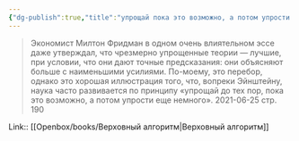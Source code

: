 ```yaml
---
{"dg-publish":true,"title":"упрощай пока это возможно, а потом упрости еще","tags":["quotes"],"date":"2021-06-25T20:57:00+04:00","modified_at":"2024-03-19T09:14:40+03:00","aliases":"упрощай пока это возможно, а потом упрости еще","dg-path":"/quotes/202106252057.md","permalink":"/quotes/202106252057/","dgPassFrontmatter":true}
---
```



> Экономист Милтон Фридман в одном очень влиятельном эссе даже утверждал, что чрезмерно упрощенные теории — лучшие, при условии, что они дают точные предсказания: они объясняют больше с наименьшими усилиями. По-моему, это перебор, однако это хорошая иллюстрация того, что, вопреки Эйнштейну, наука часто развивается по принципу «упрощай до тех пор, пока это возможно, а потом упрости еще немного».
	2021-06-25 стр. 190

Link:: [[Openbox/books/Верховный алгоритм\|Верховный алгоритм]]
